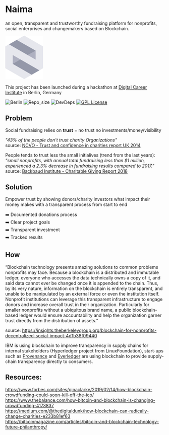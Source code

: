 # Naima
an open, transparent and trustworthy fundraising platform for nonprofits, social enterprises and changemakers based on Blockchain.  

<img src="website/img/logo.svg" width="120px">

This project has been launched during a hackathon at [Digital Career Institute](https://digitalcareerinstitute.org/) in Berlin, Germany


![Berlin](https://img.shields.io/badge/Built%20in-Berlin-critical.svg?logo=react) ![Repo_size](https://img.shields.io/github/repo-size/LeandroDCI/Naima.svg)
![DevDeps](https://david-dm.org/leandroDCI/Naima/dev-status.svg)
[![GPL License](https://img.shields.io/github/license/leandroDCI/Naima.svg)](LICENSE)


## Problem
Social fundraising relies on **trust** = no trust no investments/money/visibility  

*"43% of the people don't trust charity Organizations"*   
source: [NCVO - Trust and confidence in charities report UK 2014](documents/trust-and-confidence-in-charities-report.pdf)

People tends to trust less the small initialives (trend from the last years): *"small nonprofits, with annual total fundraising less than $1 million, experienced a 2.3% decrease in fundraising results compared to 2017."*  
source: [Backbaud Institute - Charitable Giving Report 2018](documents/2018CharitableGivingReport.pdf)


## Solution
Empower trust by showing donors/charity investors what impact their money makes with a transparent process from start to end

 ➡️ Documented donations process  
 ➡️ Clear project goals  
 ➡️ Transparent investment  
 ➡️ Tracked results  

## How
“Blockchain technology presents amazing solutions to common problems nonprofits may face. Because a blockchain is a distributed and immutable ledger, everyone who accesses the data technically owns a copy of it, and said data cannot ever be changed once it is appended to the chain. Thus, by its very nature, information on the blockchain is entirely transparent, and unable to be manipulated by an external force or even the institution itself. Nonprofit institutions can leverage this transparent infrastructure to engage donors and increase overall trust in their organization. Particularly for smaller nonprofits without a ubiquitous brand name, a public blockchain-based ledger would ensure accountability and help the organization garner trust directly from the distribution of assets.”  

source: https://insights.theberkeleygroup.org/blockchain-for-nonprofits-decentralized-social-impact-4d1b38f09440

IBM is using blockchain to improve transparency in supply chains for internal stakeholders (Hyperledger project from LinuxFoundation), start-ups such as [Provenance](https://www.provenance.org) and [Everledger](https://www.everledger.io) are using blockchain to provide supply-chain transparency directly to consumers.

## Resources:
https://www.forbes.com/sites/ginaclarke/2019/02/14/how-blockchain-crowdfunding-could-soon-kill-off-the-ico/  
https://www.thebalance.com/how-bitcoin-and-blockchain-is-changing-crowdfunding-4173837  
https://medium.com/@thedigitaldunk/how-blockchain-can-radically-change-charities-e233b81ef63  
https://bitcoinmagazine.com/articles/bitcoin-and-blockchain-technology-future-philanthropy/  
